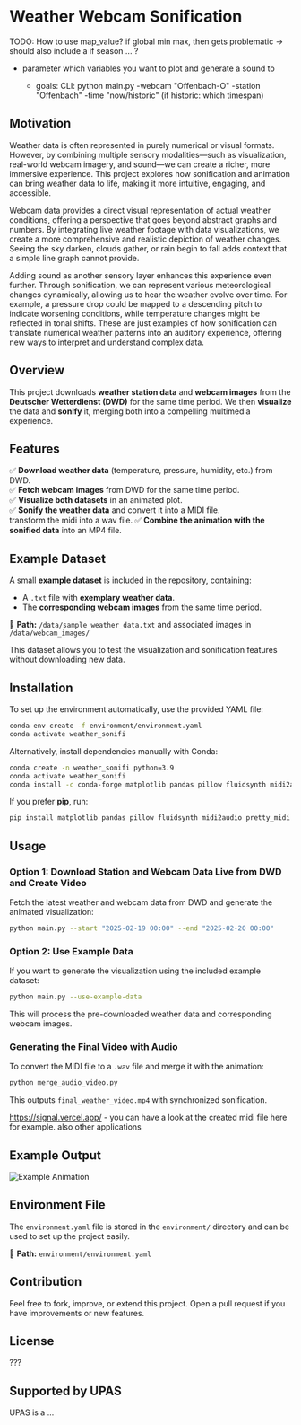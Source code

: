 # Weather Webcam Sonification

TODO:
How to use map_value? if global min max, then gets problematic -> should also include a if season ... ?
- parameter which variables you want to plot and generate a sound to

  - goals: CLI: python main.py -webcam "Offenbach-O" -station "Offenbach" -time "now/historic" (if historic: which timespan)

## Motivation
Weather data is often represented in purely numerical or visual formats. However, by combining multiple sensory modalities—such as visualization, real-world webcam imagery, and sound—we can create a richer, more immersive experience. This project explores how sonification and animation can bring weather data to life, making it more intuitive, engaging, and accessible.

Webcam data provides a direct visual representation of actual weather conditions, offering a perspective that goes beyond abstract graphs and numbers. By integrating live weather footage with data visualizations, we create a more comprehensive and realistic depiction of weather changes. Seeing the sky darken, clouds gather, or rain begin to fall adds context that a simple line graph cannot provide.

Adding sound as another sensory layer enhances this experience even further. Through sonification, we can represent various meteorological changes dynamically, allowing us to hear the weather evolve over time. For example, a pressure drop could be mapped to a descending pitch to indicate worsening conditions, while temperature changes might be reflected in tonal shifts. These are just examples of how sonification can translate numerical weather patterns into an auditory experience, offering new ways to interpret and understand complex data.


## Overview
This project downloads **weather station data** and **webcam images** from the **Deutscher Wetterdienst (DWD)** for the same time period. We then **visualize** the data and **sonify** it, merging both into a compelling multimedia experience.

## Features
✅ **Download weather data** (temperature, pressure, humidity, etc.) from DWD.  
✅ **Fetch webcam images** from DWD for the same time period.  
✅ **Visualize both datasets** in an animated plot.  
✅ **Sonify the weather data** and convert it into a MIDI file.  
transform the midi into a wav file.
✅ **Combine the animation with the sonified data** into an MP4 file.  

## Example Dataset
A small **example dataset** is included in the repository, containing:
- A `.txt` file with **exemplary weather data**.
- The **corresponding webcam images** from the same time period.

📄 **Path:** `/data/sample_weather_data.txt` and associated images in `/data/webcam_images/`

This dataset allows you to test the visualization and sonification features without downloading new data.

## Installation
To set up the environment automatically, use the provided YAML file:
```sh
conda env create -f environment/environment.yaml
conda activate weather_sonifi
```
Alternatively, install dependencies manually with Conda:
```sh
conda create -n weather_sonifi python=3.9
conda activate weather_sonifi
conda install -c conda-forge matplotlib pandas pillow fluidsynth midi2audio
```
If you prefer **pip**, run:
```sh
pip install matplotlib pandas pillow fluidsynth midi2audio pretty_midi
```

## Usage
### **Option 1: Download Station and Webcam Data Live from DWD and Create Video**
Fetch the latest weather and webcam data from DWD and generate the animated visualization:
```sh
python main.py --start "2025-02-19 00:00" --end "2025-02-20 00:00"
```

### **Option 2: Use Example Data**
If you want to generate the visualization using the included example dataset:
```sh
python main.py --use-example-data
```
This will process the pre-downloaded weather data and corresponding webcam images.

### **Generating the Final Video with Audio**
To convert the MIDI file to a `.wav` file and merge it with the animation:
```sh
python merge_audio_video.py
```
This outputs `final_weather_video.mp4` with synchronized sonification.

https://signal.vercel.app/ - you can have a look at the created midi file here for example. also other applications

## Example Output
![Example Animation](assets/example_animation.gif)

## Environment File
The `environment.yaml` file is stored in the `environment/` directory and can be used to set up the project easily. 

📄 **Path:** `environment/environment.yaml`

## Contribution
Feel free to fork, improve, or extend this project. Open a pull request if you have improvements or new features.


## License
???

## Supported by UPAS
UPAS is a ...

